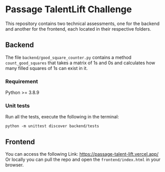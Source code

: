 # Passage TalentLift Challenge  
This repository contains two technical assessments, one for the backend and another for the frontend, each located in their respective folders.

## Backend
The file `backend/good_square_counter.py` contains a method `count_good_squares` that takes a matrix of 1s and 0s and calculates how many filled squares of 1s can exist in it.

### Requirement
Python >= 3.8.9

### Unit tests
Run all the tests, execute the following in the terminal:
```
python -m unittest discover backend/tests
```


## Frontend
You can access the following Link: https://passage-talent-lift.vercel.app/ <br>
Or locally you can pull the repo and open the `frontend/index.html` in your browser.
